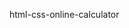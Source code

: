  html-css-online-calculator
<!---
Sanjana-Jadhav/Sanjana-Jadhav is a ✨ special ✨ repository because its `README.md` (this file) appears on your GitHub profile.
You can click the Preview link to take a look at your changes.
--->
